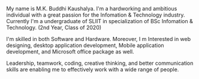 My name is M.K. Buddhi Kaushalya. I'm a hardworking and ambitious individual with a great passion for the Infomation & Technology industry. Currently I'm a undergraduate of SLIIT in specialization of BSc Infomation & Technology. (2nd Year, Class of 2020)

I'm skilled in both Software and Hardware. Moreover, I m Interested in web designing, desktop application development, Mobile application development, and Microsoft office package as well.

Leadership, teamwork, coding, creative thinking, and better communication skills are enabling me to effectively work with a wide range of people.
